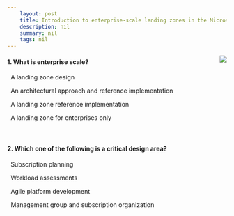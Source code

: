 ```yaml
---
    layout: post
    title: Introduction to enterprise-scale landing zones in the Microsoft Cloud Adoption Framework for Azure - Enterprise-scale architecture approach
    description: nil
    summary: nil
    tags: nil
---
```



 <a target="_blank" href="https://docs.microsoft.com/en-us/learn/modules/enterprise-scale-introduction/3-enterprise-scale-architecture-approach/"><i class="fas fa-external-link-alt"></i> </a>
 <img align="right" src="https://docs.microsoft.com/en-us/learn/achievements/enterprise-scale-introduction.svg">
####  1. What is enterprise scale?


<i class='far fa-square'></i> &nbsp;&nbsp;A landing zone design

<i class='fas fa-check-square' style='color: Dodgerblue;'></i> &nbsp;&nbsp;An architectural approach and reference implementation

<i class='far fa-square'></i> &nbsp;&nbsp;A landing zone reference implementation

<i class='far fa-square'></i> &nbsp;&nbsp;A landing zone for enterprises only
<br />
<br />
<br />

####  2. Which one of the following is a critical design area?


<i class='far fa-square'></i> &nbsp;&nbsp;Subscription planning

<i class='far fa-square'></i> &nbsp;&nbsp;Workload assessments

<i class='far fa-square'></i> &nbsp;&nbsp;Agile platform development

<i class='fas fa-check-square' style='color: Dodgerblue;'></i> &nbsp;&nbsp;Management group and subscription organization
<br />
<br />
<br />
